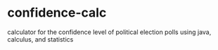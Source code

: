 # confidence-calc
calculator for the confidence level of political election polls using java, calculus, and statistics
